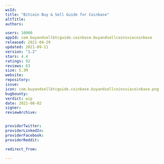 ```yaml
---
wsId: 
title: "Bitcoin Buy & Sell Guide for Coinbase"
altTitle: 
authors:

users: 10000
appId: com.buyandsellbtcguide.coinbase.buyandsellcoinsviacoinbase
released: 2021-04-29
updated: 2021-09-11
version: "1.2"
stars: 4.4
ratings: 92
reviews: 63
size: 5.3M
website: 
repository: 
issue: 
icon: com.buyandsellbtcguide.coinbase.buyandsellcoinsviacoinbase.png
bugbounty: 
verdict: wip
date: 2021-08-02
signer: 
reviewArchive:


providerTwitter: 
providerLinkedIn: 
providerFacebook: 
providerReddit: 

redirect_from:

---
```




